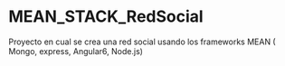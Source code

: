 # MEAN_STACK_RedSocial
Proyecto en cual se crea una red social usando los frameworks MEAN ( Mongo, express, Angular6, Node.js) 
